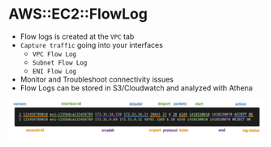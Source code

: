 # AWS::EC2::FlowLog

- Flow logs is created at the `VPC` tab
- `Capture traffic` going into your interfaces
  - `VPC Flow Log`
  - `Subnet Flow Log`
  - `ENI Flow Log`
- Monitor and Troubleshoot connectivity issues
- Flow Logs can be stored in S3/Cloudwatch and analyzed with Athena

![Flow Logs Syntax](.images/vpc-flow-logs-syntax.png)
